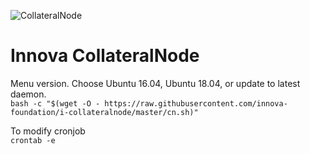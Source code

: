 ![CollateralNode](https://i.imgur.com/QQs9XNF.png)
# Innova CollateralNode

Menu version. Choose Ubuntu 16.04, Ubuntu 18.04, or update to latest daemon.  
```bash -c "$(wget -O - https://raw.githubusercontent.com/innova-foundation/i-collateralnode/master/cn.sh)"```  

To modify cronjob  
```crontab -e```
